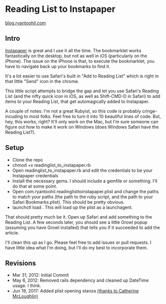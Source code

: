# Reading List to Instapaper
[blog.ryantoohil.com](http://blog.ryantoohil.com/2012/03/using-safaris-reading-list-to-feed-instapaper.php)

## Intro
[Instapaper](http://www.instapaper.com) is great and I use it all the time. The bookmarklet works fantastically on the desktop, but not as well in iOS (particularly on the iPhone). The issue on the iPhone is that, to execute the bookmarklet, you have to navigate back up your bookmarks to find it.

It's a lot easier to use Safari's built in "Add to Reading List" which is right in that little "Send" icon in the chrome.

This little script attempts to bridge the gap and let you use Safari's Reading List (and the nifty quick icon in iOS, as well as Shift-CMD-D in Safari) to add items to your Reading List, that get automagically added to Instapaper.

A couple of notes: I'm not a great Rubyist, so this code is probably cringe-incuding to most folks. Feel free to turn it into 10 beautiful lines of code. But, hey, this works, right? It'll only work on the Mac, but I'm sure someone can figure out how to make it work on Windows (does Windows Safari have the Reading List?).

## Setup
* Clone the repo
* chmod +x readinglist_to_instapaper.rb
* Open readinglist_to_instapaper.rb and edit the credentials to be your Instapaper credentials
* Install the necessary gems. I should include a gemfile or something. I'll do that at some point.
* Open com.ryantoohil.readinglisttoinstapaper.plist and change the paths to match your paths (the path to the ruby script, and the path to your Safari Bookmarks.plist). This should be pretty obvious. 
* launchctl load <plist file>. This will load up the plist as a launchagent.

That should pretty much be it. Open up Safari and add something to the Reading List. A few seconds later, you should see a little Growl popup (assuming you have Growl installed) that tells you if it succeeded to add the article.

I'll clean this up as I go. Please feel free to add issues or pull requests. I have little idea what I'm doing, but I'll do my best to incorporate them.

## Revisions
* Mar 31, 2012: Initial Commit
* May 6, 2012: Removed rails dependency and cleaned up DateTime usage. I think.
* Jun 19, 2017: Added plist opening stanza [(thanks to Catherine McLoughlin)](https://github.com/catmclough)
